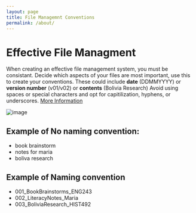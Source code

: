 ```yaml
---
layout: page
title: File Managemnt Conventions
permalink: /about/
---
```


# Effective File Managment 

When creating an effective file management system, you must be consistant. Decide which aspects of your files are most important, use this to create your conventions. These could include **date** (DDMMYYYY) or **version number** (v01/v02) or **contents** (Bolivia Research)
Avoid using spaces or special characters and opt for capitilization, hyphens, or underscores. 
[More Information](https://datamanagement.hms.harvard.edu/plan-design/file-naming-conventions)

![image](https://github.com/user-attachments/assets/4223a737-3463-47ad-a717-2416f4c89948)


## Example of No naming convention:
- book brainstorm
- notes for maria
- boliva research

## Example of Naming convention
- 001_BookBrainstorms_ENG243
- 002_LiteracyNotes_Maria
- 003_BoliviaResearch_HIST492

